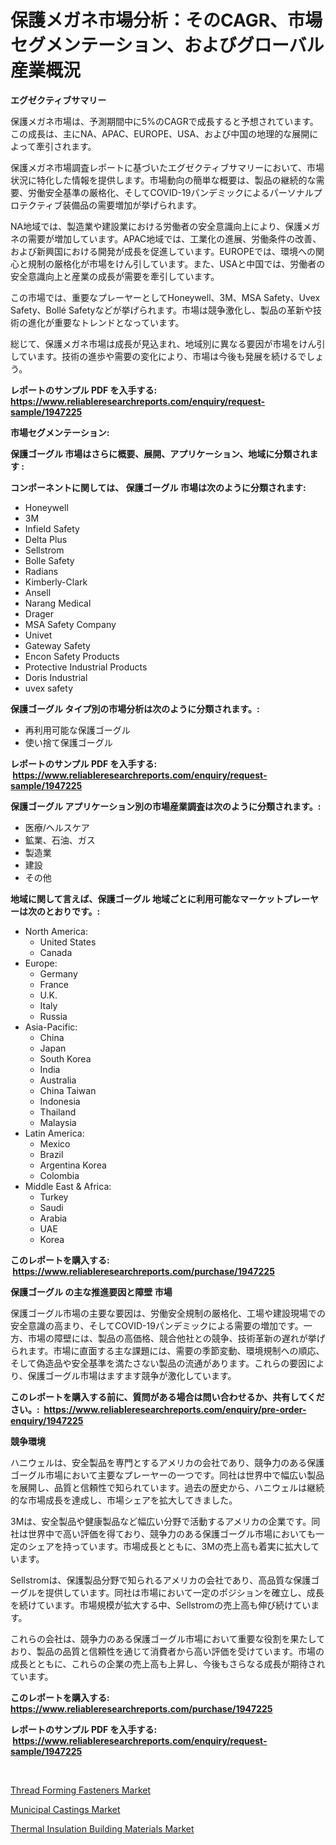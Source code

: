 <p><h1>保護メガネ市場分析：そのCAGR、市場セグメンテーション、およびグローバル産業概況</h1></p><p><strong>エグゼクティブサマリー</strong></p>
<p><p>保護メガネ市場は、予測期間中に5%のCAGRで成長すると予想されています。 この成長は、主にNA、APAC、EUROPE、USA、および中国の地理的な展開によって牽引されます。</p><p>保護メガネ市場調査レポートに基づいたエグゼクティブサマリーにおいて、市場状況に特化した情報を提供します。市場動向の簡単な概要は、製品の継続的な需要、労働安全基準の厳格化、そしてCOVID-19パンデミックによるパーソナルプロテクティブ装備品の需要増加が挙げられます。</p><p>NA地域では、製造業や建設業における労働者の安全意識向上により、保護メガネの需要が増加しています。APAC地域では、工業化の進展、労働条件の改善、および新興国における開発が成長を促進しています。EUROPEでは、環境への関心と規制の厳格化が市場をけん引しています。また、USAと中国では、労働者の安全意識向上と産業の成長が需要を牽引しています。</p><p>この市場では、重要なプレーヤーとしてHoneywell、3M、MSA Safety、Uvex Safety、Bollé Safetyなどが挙げられます。市場は競争激化し、製品の革新や技術の進化が重要なトレンドとなっています。</p><p>総じて、保護メガネ市場は成長が見込まれ、地域別に異なる要因が市場をけん引しています。技術の進歩や需要の変化により、市場は今後も発展を続けるでしょう。</p></p>
<p><strong>レポートのサンプル PDF を入手する: <a href="https://www.reliableresearchreports.com/enquiry/request-sample/1947225">https://www.reliableresearchreports.com/enquiry/request-sample/1947225</a></strong></p>
<p><strong>市場セグメンテーション:</strong></p>
<p><strong> 保護ゴーグル 市場はさらに概要、展開、アプリケーション、地域に分類されます :</strong></p>
<p><strong>コンポーネントに関しては、 保護ゴーグル 市場は次のように分類されます: &nbsp;</strong></p>
<p><ul><li>Honeywell</li><li>3M</li><li>Infield Safety</li><li>Delta Plus</li><li>Sellstrom</li><li>Bolle Safety</li><li>Radians</li><li>Kimberly-Clark</li><li>Ansell</li><li>Narang Medical</li><li>Drager</li><li>MSA Safety Company</li><li>Univet</li><li>Gateway Safety</li><li>Encon Safety Products</li><li>Protective Industrial Products</li><li>Doris Industrial</li><li>uvex safety</li></ul></p>
<p><strong> 保護ゴーグル タイプ別の市場分析は次のように分類されます。:</strong></p>
<p><ul><li>再利用可能な保護ゴーグル</li><li>使い捨て保護ゴーグル</li></ul></p>
<p><strong>レポートのサンプル PDF を入手する: &nbsp;<a href="https://www.reliableresearchreports.com/enquiry/request-sample/1947225">https://www.reliableresearchreports.com/enquiry/request-sample/1947225</a></strong></p>
<p><strong> 保護ゴーグル アプリケーション別の市場産業調査は次のように分類されます。:</strong></p>
<p><ul><li>医療/ヘルスケア</li><li>鉱業、石油、ガス</li><li>製造業</li><li>建設</li><li>その他</li></ul></p>
<p><strong>地域に関して言えば、保護ゴーグル 地域ごとに利用可能なマーケットプレーヤーは次のとおりです。:</strong></p>
<p><ul>
    <li>
        North America:
        <ul>
            <li>United States</li>
            <li>Canada</li>
        </ul>
    </li>
    <li>
        Europe:
        <ul>
            <li>Germany</li>
            <li>France</li>
            <li>U.K.</li>
            <li>Italy</li>
            <li>Russia</li>
        </ul>
    </li>
    <li>
        Asia-Pacific:
        <ul>
            <li>China</li>
            <li>Japan</li>
            <li>South Korea</li>
            <li>India</li>
            <li>Australia</li>
            <li>China Taiwan</li>
            <li>Indonesia</li>
            <li>Thailand</li>
            <li>Malaysia</li>
        </ul>
    </li>
    <li>
        Latin America:
        <ul>
            <li>Mexico</li>
            <li>Brazil</li>
            <li>Argentina Korea</li>
            <li>Colombia</li>
        </ul>
    </li>
    <li>
        Middle East & Africa:
        <ul>
            <li>Turkey</li>
            <li>Saudi</li>
            <li>Arabia</li>
            <li>UAE</li>
            <li>Korea</li>
        </ul>
    </li>
    </ul></p>
<p><strong>このレポートを購入する: &nbsp;<a href="https://www.reliableresearchreports.com/purchase/1947225">https://www.reliableresearchreports.com/purchase/1947225</a></strong></p>
<p><strong>保護ゴーグル の主な推進要因と障壁 市場</strong></p>
<p><p>保護ゴーグル市場の主要な要因は、労働安全規制の厳格化、工場や建設現場での安全意識の高まり、そしてCOVID-19パンデミックによる需要の増加です。一方、市場の障壁には、製品の高価格、競合他社との競争、技術革新の遅れが挙げられます。市場に直面する主な課題には、需要の季節変動、環境規制への順応、そして偽造品や安全基準を満たさない製品の流通があります。これらの要因により、保護ゴーグル市場はますます競争が激化しています。</p></p>
<p><strong>このレポートを購入する前に、質問がある場合は問い合わせるか、共有してください。:&nbsp; <a href="https://www.reliableresearchreports.com/enquiry/pre-order-enquiry/1947225">https://www.reliableresearchreports.com/enquiry/pre-order-enquiry/1947225</a></strong></p>
<p><strong>競争環境</strong></p>
<p><p>ハニウェルは、安全製品を専門とするアメリカの会社であり、競争力のある保護ゴーグル市場において主要なプレーヤーの一つです。同社は世界中で幅広い製品を展開し、品質と信頼性で知られています。過去の歴史から、ハニウェルは継続的な市場成長を達成し、市場シェアを拡大してきました。</p><p>3Mは、安全製品や健康製品など幅広い分野で活動するアメリカの企業です。同社は世界中で高い評価を得ており、競争力のある保護ゴーグル市場においても一定のシェアを持っています。市場成長とともに、3Mの売上高も着実に拡大しています。</p><p>Sellstromは、保護製品分野で知られるアメリカの会社であり、高品質な保護ゴーグルを提供しています。同社は市場において一定のポジションを確立し、成長を続けています。市場規模が拡大する中、Sellstromの売上高も伸び続けています。</p><p>これらの会社は、競争力のある保護ゴーグル市場において重要な役割を果たしており、製品の品質と信頼性を通じて消費者から高い評価を受けています。市場の成長とともに、これらの企業の売上高も上昇し、今後もさらなる成長が期待されています。</p></p>
<p><strong>このレポートを購入する: &nbsp; <a href="https://www.reliableresearchreports.com/purchase/1947225">https://www.reliableresearchreports.com/purchase/1947225</a></strong></p>
<p><strong>レポートのサンプル PDF を入手する: &nbsp;<a href="https://www.reliableresearchreports.com/enquiry/request-sample/1947225">https://www.reliableresearchreports.com/enquiry/request-sample/1947225</a></strong><strong></strong></p>
<p>&nbsp;</p>
<p><p><a href="https://view.publitas.com/reportprime-1/thread-forming-fasteners-market-size-and-growth-market-segmentation-regional-and-country-breakdowns-and-market-trends-for-period-from-2023-2030/">Thread Forming Fasteners Market</a></p><p><a href="https://view.publitas.com/reportprime-1/municipal-castings-market-a-comprehensive-report-of-its-market-share-growth-trends-2023-2030/">Municipal Castings Market</a></p><p><a href="https://github.com/Sarissaschmalingtr6fz2739/Market-Research-Report-List-1/blob/main/thermal-insulation-building-materials-market.md">Thermal Insulation Building Materials Market</a></p></p>